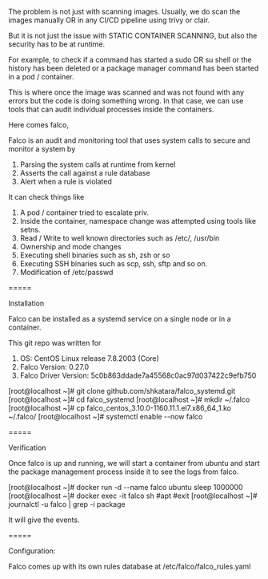 The problem is not just with scanning images. Usually, we do scan the images manually OR in any CI/CD pipeline using trivy or clair. 

But it is not just the issue with STATIC CONTAINER SCANNING, but also the security has to be at runtime. 

For example, to check if a command has started a sudo OR su shell or the history has been deleted or a package manager command has been started in a pod / container. 

This is where once the image was scanned and was not found with any errors but the code is doing something wrong. In that case, we can use tools that can audit individual processes inside the containers. 

Here comes falco,

Falco is an audit and monitoring tool that uses system calls to secure and monitor a system by 

1. Parsing the system calls at runtime from kernel 
2. Asserts the call against a rule database
3. Alert when a rule is violated

It can check things like

1. A pod / container tried to escalate priv. 
2. Inside the container, namespace change was attempted using tools like setns.
3. Read / Write to well known directories such as /etc/, /usr/bin
4. Ownership and mode changes
5. Executing shell binaries such as sh, zsh or so
6. Executing SSH binaries such as scp, ssh, sftp and so on.
7. Modification of /etc/passwd


=====

Installation

Falco can be installed as a systemd service on a single node or in a container.

This git repo was written for 

1. OS: CentOS Linux release 7.8.2003 (Core) 
2. Falco Version: 0.27.0
3. Falco Driver Version: 5c0b863ddade7a45568c0ac97d037422c9efb750

[root@localhost ~]# git clone github.com/shkatara/falco_systemd.git
[root@localhost ~]# cd falco_systemd
[root@localhost ~]# mkdir ~/.falco
[root@localhost ~]# cp falco_centos_3.10.0-1160.11.1.el7.x86_64_1.ko ~/.falco/
[root@localhost ~]# systemctl enable --now falco 

=====

Verification

Once falco is up and running, we will start a container from ubuntu and start the package management process inside it to see the logs from falco.

[root@localhost ~]# docker run -d --name falco ubuntu sleep 1000000
[root@localhost ~]# docker exec -it falco sh
#apt
#exit
[root@localhost ~]# journalctl -u falco | grep -i package

It will give the events. 

=====

Configuration:

Falco comes up with its own rules database at /etc/falco/falco_rules.yaml


